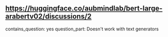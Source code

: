 ## https://huggingface.co/aubmindlab/bert-large-arabertv02/discussions/2

contains_question: yes
question_part: Doesn't work with text generators
